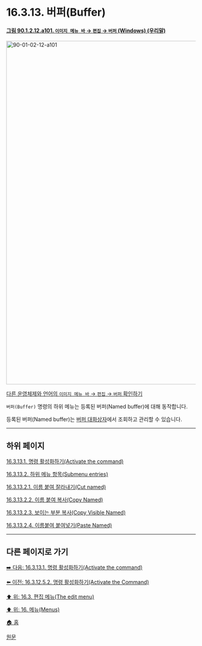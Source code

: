 # 16.3.13. 버퍼(Buffer)

<a id="90-01-02-12-a101"></a>

#### [그림 90.1.2.12.a101. `이미지 메뉴 바` → `편집` → `버퍼` (Windows) (우리말)](./90-01-02-12-buffer.md#90-01-02-12-a101)
<img width="678" height="914" alt="90-01-02-12-a101" src="https://github.com/user-attachments/assets/63d77134-2f7f-410b-8943-d6589b69e5ef" />

[다른 운영체제와 언어의 `이미지 메뉴 바` → `편집` → `버퍼` 확인하기](./90-01-02-12-buffer.md#90-01-02-12-a102)

`버퍼(Buffer)` 명령의 하위 메뉴는 등록된 버퍼(Named buffer)에 대해 동작합니다.

등록된 버퍼(Named buffer)는 [버퍼 대화상자](./15-04-01-00-buffers-dialog.md)에서 조회하고 관리할 수 있습니다.

***

## 하위 페이지

[16.3.13.1. 명령 활성화하기(Activate the command)](./16-03-13-01-activate_the_submenu.md)

[16.3.13.2. 하위 메뉴 항목(Submenu entries)](./16-03-13-02-00-submenu_entries.md)

[16.3.13.2.1. 이름 붙여 잘라내기(Cut named)](./16-03-13-02-01-cut_named.md)

[16.3.13.2.2. 이름 붙여 복사(Copy Named)](./16-03-13-02-02-copy_named.md)

[16.3.13.2.3. 보이는 부분 복사(Copy Visible Named)](./16-03-13-02-03-copy_visible_named.md)

[16.3.13.2.4. 이름붙여 붙여넣기(Paste Named)](./16-03-13-02-04-paste_named.md)

***

## 다른 페이지로 가기

[➡️ 다음: 16.3.13.1. 명령 활성화하기(Activate the command)](./16-03-13-01-activate_the_submenu.md)

[⬅️ 이전: 16.3.12.5.2. 명령 활성화하기(Activate the Command)](./16-03-12-05-02-activate_the_command.md)

[⬆️ 위: 16.3. 편집 메뉴(The edit menu)](./16-03-00-the-edit-menu.md)

[⬆️ 위: 16. 메뉴(Menus)](./16-00-menus.md)

[🏠 홈](./00-home.md)

[원문](https://docs.gimp.org/2.10/ko/gimp-edit-buffer-dialog.html)
